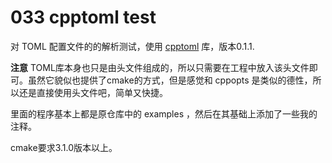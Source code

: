 # 033 cpptoml test

对 TOML 配置文件的的解析测试，使用 [cpptoml](https://github.com/skystrife/cpptoml) 库，版本0.1.1.

**注意** TOML库本身也只是由头文件组成的，所以只需要在工程中放入该头文件即可。虽然它貌似也提供了cmake的方式，但是感觉和 cppopts 是类似的德性，所以还是直接使用头文件吧，简单又快捷。

里面的程序基本上都是原仓库中的 examples ，然后在其基础上添加了一些我的注释。

cmake要求3.1.0版本以上。
